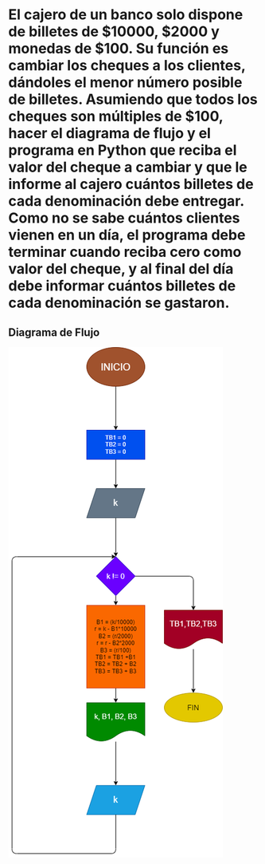 # El cajero de un banco solo dispone de billetes de $10000, $2000 y monedas de $100. Su función es cambiar los cheques a los clientes, dándoles el menor número posible de billetes. Asumiendo que todos los cheques son múltiples de $100, hacer el diagrama de flujo y el programa en Python que reciba el valor del cheque a cambiar y que le informe al cajero cuántos billetes de cada denominación debe entregar. Como no se sabe cuántos clientes vienen en un día, el programa debe terminar cuando reciba cero como valor del cheque, y al final del día debe informar cuántos billetes de cada denominación se gastaron.

## Diagrama de Flujo

![Diagrama de Flujo](diagrama.png "Diagrama de Flujo")